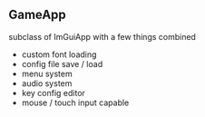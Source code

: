## GameApp

subclass of ImGuiApp with a few things combined

- custom font loading
- config file save / load
- menu system
- audio system
- key config editor
- mouse / touch input capable
